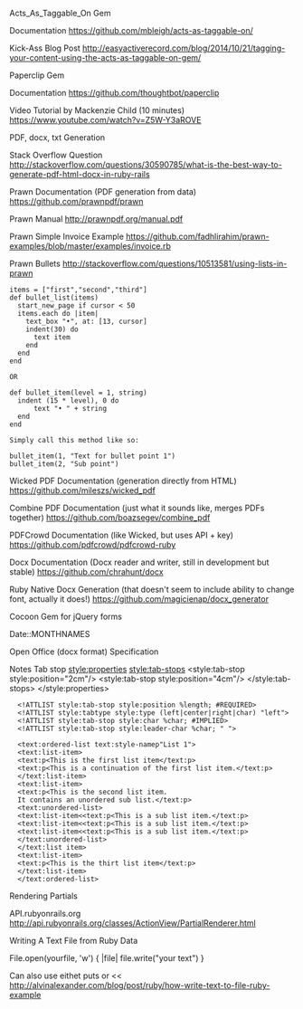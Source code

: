 Acts_As_Taggable_On Gem

  Documentation
    https://github.com/mbleigh/acts-as-taggable-on/

  Kick-Ass Blog Post 
    http://easyactiverecord.com/blog/2014/10/21/tagging-your-content-using-the-acts-as-taggable-on-gem/

Paperclip Gem

  Documentation
    https://github.com/thoughtbot/paperclip
  
  Video Tutorial by Mackenzie Child (10 minutes)
    https://www.youtube.com/watch?v=Z5W-Y3aROVE    

PDF, docx, txt Generation

  Stack Overflow Question
    http://stackoverflow.com/questions/30590785/what-is-the-best-way-to-generate-pdf-html-docx-in-ruby-rails

  Prawn Documentation (PDF generation from data)
    https://github.com/prawnpdf/prawn

  Prawn Manual
    http://prawnpdf.org/manual.pdf

  Prawn Simple Invoice Example 
    https://github.com/fadhlirahim/prawn-examples/blob/master/examples/invoice.rb

  Prawn Bullets
    http://stackoverflow.com/questions/10513581/using-lists-in-prawn

    items = ["first","second","third"]
    def bullet_list(items)
      start_new_page if cursor < 50
      items.each do |item|
        text_box "•", at: [13, cursor]
        indent(30) do
          text item
        end
      end
    end

    OR

    def bullet_item(level = 1, string)
      indent (15 * level), 0 do
          text "• " + string
      end
    end
    
    Simply call this method like so:

    bullet_item(1, "Text for bullet point 1")
    bullet_item(2, "Sub point")

  Wicked PDF Documentation (generation directly from HTML)
    https://github.com/mileszs/wicked_pdf

  Combine PDF Documentation (just what it sounds like, merges PDFs together)
    https://github.com/boazsegev/combine_pdf

  PDFCrowd Documentation (like Wicked, but uses API + key)
    https://github.com/pdfcrowd/pdfcrowd-ruby

  Docx Documentation (Docx reader and writer, still in development but stable)
    https://github.com/chrahunt/docx

  Ruby Native Docx Generation (that doesn't seem to include ability to change font, actually it does!)
    https://github.com/magicienap/docx_generator

Cocoon Gem for jQuery forms 

Date::MONTHNAMES

Open Office (docx format)
  Specification

  Notes
    Tab stop 
      <style:properties>
      <style:tab-stops>
      <style:tab-stop style:position="2cm"/>
      <style:tab-stop style:position="4cm"/>
      </style:tab-stops>
      </style:properties>

      <!ATTLIST style:tab-stop style:position %length; #REQUIRED>
      <!ATTLIST style:tabtype style:type (left|center|right|char) "left">
      <!ATTLIST style:tab-stop style:char %char; #IMPLIED>
      <!ATTLIST style:tab-stop style:leader-char %char; " "> 

      <text:ordered-list text:style-namep"List 1">
      <text:list-item>
      <text:p<This is the first list item</text:p>
      <text:p<This is a continuation of the first list item.</text:p>
      </text:list-item>
      <text:list-item>
      <text:p<This is the second list item.
      It contains an unordered sub list.</text:p>
      <text:unordered-list>
      <text:list-item<<text:p<This is a sub list item.</text:p>
      <text:list-item<<text:p<This is a sub list item.</text:p>
      <text:list-item<<text:p<This is a sub list item.</text:p>
      </text:unordered-list>
      </text:list item>
      <text:list-item>
      <text:p<This is the thirt list item</text:p>
      </text:list-item>
      </text:ordered-list>

Rendering Partials

  API.rubyonrails.org
    http://api.rubyonrails.org/classes/ActionView/PartialRenderer.html

Writing A Text File from Ruby Data
  
  File.open(yourfile, 'w') { |file| file.write("your text") }

  Can also use eithet puts or << 
    http://alvinalexander.com/blog/post/ruby/how-write-text-to-file-ruby-example

